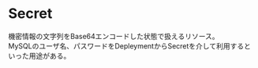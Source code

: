 # Secret

機密情報の文字列をBase64エンコードした状態で扱えるリソース。  
MySQLのユーザ名、パスワードをDepleymentからSecretを介して利用するといった用途がある。  

